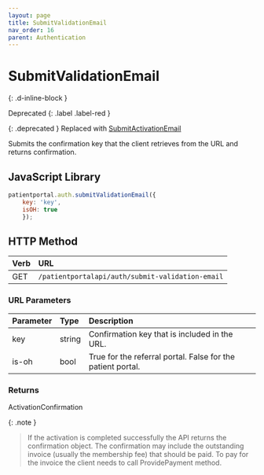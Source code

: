 ```yaml
---
layout: page
title: SubmitValidationEmail
nav_order: 16
parent: Authentication
---
```


# SubmitValidationEmail
{: .d-inline-block }

Deprecated
{: .label .label-red }

{: .deprecated }
Replaced with [SubmitActivationEmail](submitactivationemail)

Submits the confirmation key that the client retrieves from the URL and returns confirmation.

## JavaScript Library

```javascript
patientportal.auth.submitValidationEmail({
    key: 'key', 
    isOH: true
    });
```

## HTTP Method

| Verb | URL                                             |
|:-----|:------------------------------------------------|
| GET  | `/patientportalapi/auth/submit-validation-email`|


### URL Parameters

| Parameter | Type   | Description                                                 |
|:----------|:-------|:------------------------------------------------------------|
| key       | string | Confirmation key that is included in the URL.               |
| is-oh     | bool   | True for the referral portal. False for the patient portal. |

### Returns

ActivationConfirmation

{: .note }
> If the activation is completed successfully the API returns the confirmation object. The confirmation may include the outstanding invoice (usually the membership fee) that should be paid. To pay for the invoice the client needs to call ProvidePayment method.
